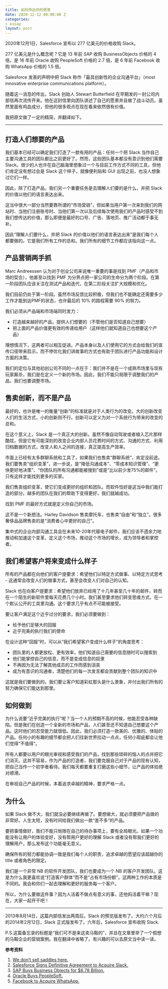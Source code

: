 ```yaml
---
title: 如何传达你的愿景
date: 2020-12-12 00:00:00 Z
categories:
- essay
layout: post
---
```


2020年12月1日，Salesforce 宣布以 277 亿美元的价格收购 Slack。

277 亿美元是什么概念呢？它是 13 年前 SAP 收购 BusinessObjects 价格的 4 倍，是 16 年前 Oracle 收购 PeopleSoft 价格的 2.7 倍，是 6 年前 Facebook 收购 WhatsApp 价格的 1.5 倍。

Salesforce 发表的声明中把 Slack 称作「最具创新性的企业沟通平台」（most innovative enterprise communications platform）。

随着这一消息的传出，Slack 创始人 Stewart Butterfield 在早期发的一封公司内部信再次流传开来。他在这封信里向团队讲述了自己的愿景并且做了战斗动员。虽然里面有鸡血成分，但他的很多观点在现在看来依然很有价值。

我把原文做了一定的精简，并翻译如下。

---

## 打造人们想要的产品

我们基本已经可以确定我们打造了一款有用的产品：任何一个把 Slack 当作自己主要沟通工具的团队都比之前更好了。然而，这些团队基本都没有意识到他们需要 Slack。很少的人也许在自己脑海里想象过一个与目前工作方式不同的工具，但他们肯定没有想过会是 Slack 这个样子，就像便利贴和 GUI 出现之前，也没人想象过它们一样。

因此，除了打造产品，我们另一个重要任务是去理解人们要的是什么，并把 Slack 的价值以他们的语言表达出来。

这当中很大一部分当然要靠所谓的“市场营销”，但如果当用户第一次来到我们的网站时、当他们注册账号时、当他们第一次以及后续每次使用我们的产品时感受不到我们想传达的价值，那么即便是最好的口号、广告、落地页、推广活动都于事无补。

因此“理解人们要什么，并把 Slack 的价值以他们的语言表达出来”是我们每个人都要做的。它是我们所有工作的总和。我们所有的细节工作都应该指向这一点。

## 产品营销两手抓

Marc Andreessen 认为对于创业公司来说唯一重要的事是找到 PMF（产品和市场的契合），他甚至以找到 PMF 为分界点把一家公司的生命分为两个阶段。在第一阶段团队应该关注在测试产品和迭代，在第二阶段关注扩大规模和优化。

我们目前仍处于第一阶段。虽然市场反馈比较积极，但我们也不能确定还需要多少工作才能到达PMF的状态，也许最后的 10% 的路程需要 90% 的努力。

我们必须从产品端和市场端同时发力：
* 打造越来越好的产品，提供人们想要的（不管他们是否知道自己想要）
* 把上面的产品价值更有效的传递给用户（这样他们就知道自己也想要这个产品）

理想情况下，这两者可以相互促进。产品本身以及人们使用它的方式会给我们的宣传口径带来启示，而不停优化我们讲故事的方式也有助于团队进行产品功能和设计方面的决策。

我们的定位与其他初创公司不同的一点在于：我们并不是在一个成熟市场里与现有玩家厮杀，我们是在定义一个新的市场。因此，我们不能只局限于调整我们的产品，我们也要调整市场。

## 售卖创新，而不是产品

最好的，也许是唯一的衡量“创新”的标准就是对于人类行为的改变。大的创新改变人们的生活方式，小的创新则不行。创新可以定义为对一个系统行为带来的改变的总和。

在这个意义上，Slack 是一个真正大的创新。虽然不像自动驾驶或者植入芯片那样酷炫，但是它有可能深刻的改变企业内部人员花费时间的方式、沟通的方式、利用归档数据的方式，改变人和人之间的连接，真正提高生产效率。

市面上已经有太多群聊系统和工具了，如果我们也售卖“群聊系统”，肯定没前途。我们要售卖“组织变革”，进一步说，是“降低沟通成本”、“零成本知识管理”、“更快更好地决策”、“你团队的所有沟通都能被搜到”或是“比以前少发75%的邮件”。只有这样才能找到更多的买家。

我们售卖组织变革，使它们变成更好的组织和团队。而软件恰好是这当中我们能打造的部分。越多的团队在我们的帮助下变得更好，我们就越成功。

找到 PMF 的最好方式就是定义你自己的市场。

这不是一个新想法。Harley Davidson 售卖摩托车，也售卖“自由”和“独立”。很多奢侈品品牌售卖的是“消费者心中更好的自己”。

集中式的企业内部沟通工具会在未来10-20年代替电子邮件，我们应该不遗余力地推动和加速这个变革，定义这个市场，推动这个市场的增长，成为领导者和掌控者。

## 我们希望客户将来变成什么样子

所有的产品都在向他们的客户提要求：希望他们以特定方式做事、以特定方式思考 - 这通常会改变人们的做事方式，甚至会改变人们对自己的认知。

Slack 也在向客户提要求：希望他们放弃已经用了十几年甚至几十年的邮件，转而在一个陌生的新软件里每天花费几个小时。我们甚至要求他们转变思维方式，在一个默认公开的工具里沟通。这个要求几乎有点不可能被接受。

要让客户满足这个近乎过分的要求，我们必须要做到：
* 给予他们足够大的回报
* 近乎完美的执行我们的使命

在设计这种“回报”时，可以从“我们希望客户变成什么样子”的角度思考：
* 团队里的人都更放松、更有效率，他们知道自己需要的信息随时可以搜索到
* 他们能掌控自己的信息，而不是变成信息的奴隶
* 不再因为无法了解其他成员的工作而感到沮丧
* 成为有意识的沟通者，清楚他们的每一次发言都会贡献到整个团队的知识中

这就是我们要做到的。我们要让客户知道彩虹那头是什么景象，并付出我们所有的努力确保它们能达到那里。

## 如何做到

为什么说要“近乎完美的执行”呢？当一个人的预期不高的时候，他能忍受各种缺陷。但是我们在创造一个全新的市场和产品，人们甚至还不知道自己想要这个产品。这时他们的忍受能力就很低。因此，我们必须打造一款美的、优雅的、体贴的产品。任何小的有趣的细节都会把人们往新世界拉动一点点，任何小瑕疵都会让他们觉得“不值得”。

所有人都要以用户的眼光审视和感受我们的产品，找到那些琐碎的恼人的点并把它们消灭。这并不容易，作为产品的打造者，我们要克服自己对于产品的现有认知，把自己当作一个初学者看待。我们每天都要重复打磨这些小细节，让产品的体验绝对顺滑。

在审视自己产品的时候，本着追求卓越的精神，要求严格一点。

## 为什么

如果 Slack 做不大，我们就没必要继续再做了。要想做大，就必须要把产品做的非常好。人生太短，没有时间给我们做出一款“差不多”的产品。

要把事情做好，我们不能只局限在自己的待办事项上，要有全局眼光。如果一个功能没有让用户的体验变好，没有帮用户更好的理解 Slack 或者没有帮我们更好的理解用户，那么发布这个功能毫无意义。

确保所有的努力都能协调一致是我们每个人的职责，追求卓越的愿望应该超越你的 title 或者角色的限定。

我们是一个非常 NB 的软件开发团队，我们也要成为一个 NB 的客户开发团队。这是为什么我更喜欢说“打造客户群体”而不是“占有市场份额”。这两种工作的本质是不同的。我会和你们一起去理解和更好的服务每一个客户。

所以，为什么要做这件事？因为人活着不做点有意义的事，还他妈活着干嘛？现在，大家一起开干吧！

---

2013年8月14日，这篇内部信发出两周后，Slack 的预览版发布了。大约六个月后的2014年2月12日，Slack 正式版发布了。六年后，Salesforce 宣布收购 Slack.

P.S.这篇备忘录的标题是“我们可不是来这卖马鞍的”，并且在文章里举了一个假想的马鞍企业的营销案例。我在翻译中省略了。有兴趣的可以去原文当中读一读。

**参考资料**

1. [We don’t sell saddles here.](https://slack.com/intl/en-cn/blog/news/we-dont-sell-saddles-here)
2. [Salesforce Signs Definitive Agreement to Acquire Slack.]( https://www.salesforce.com/news/press-releases/2020/12/01/salesforce-definitive-agreement-update/)
3. [SAP Buys Business Objects for $6.78 Billion.](https://www.pcworld.com/article/138165/article.html)
4. [Oracle Buys PeopleSoft.](https://www.oracle.com/corporate/pressrelease/oracle-buys-peoplesoft-121304.html)
5. [Facebook to Acquire WhatsApp.](https://about.fb.com/news/2014/02/facebook-to-acquire-whatsapp)